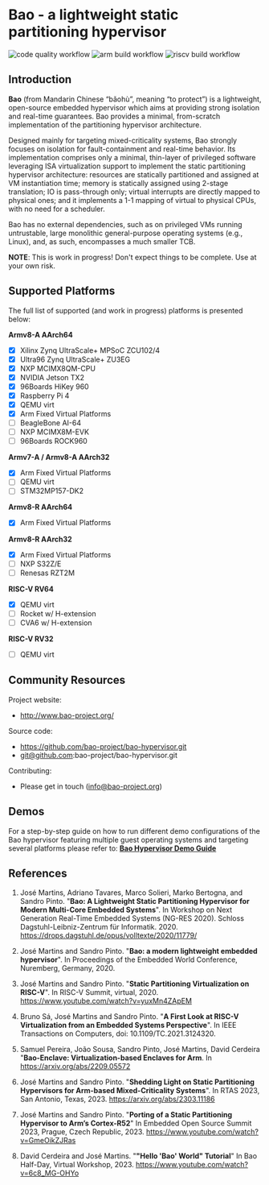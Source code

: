 # Bao - a lightweight static partitioning hypervisor

![code quality workflow](https://github.com/bao-project/bao-hypervisor/actions/workflows/code-quality.yaml/badge.svg)
![arm build workflow](https://github.com/bao-project/bao-hypervisor/actions/workflows/build-arm.yaml/badge.svg)
![riscv build workflow](https://github.com/bao-project/bao-hypervisor/actions/workflows/build-riscv.yaml/badge.svg)

Introduction
------------

**Bao** (from Mandarin Chinese “bǎohù”, meaning “to protect”) is a lightweight, 
open-source embedded hypervisor which aims at providing strong isolation and 
real-time guarantees. Bao provides a minimal, from-scratch implementation of 
the partitioning hypervisor architecture. 

Designed mainly for targeting mixed-criticality systems, Bao strongly focuses 
on isolation for fault-containment and real-time behavior. Its implementation 
comprises only a minimal, thin-layer of privileged software leveraging ISA 
virtualization support to implement the static partitioning hypervisor architecture: 
resources are statically partitioned and assigned at VM instantiation time; 
memory is statically assigned using 2-stage translation; IO is pass-through only; 
virtual interrupts are directly mapped to physical ones; and it implements a 1-1 
mapping of virtual to physical CPUs, with no need for a scheduler. 

Bao has no external dependencies, such as on privileged VMs running untrustable, 
large monolithic general-purpose operating systems (e.g., Linux), and, as such, 
encompasses a much smaller TCB.

**NOTE**: This is work in progress! Don't expect things to be complete. 
Use at your own risk.


Supported Platforms
-------------------

The full list of supported (and work in progress) 
platforms is presented below:

**Armv8-A AArch64**
- [x] Xilinx Zynq UltraScale+ MPSoC ZCU102/4
- [x] Ultra96 Zynq UltraScale+ ZU3EG
- [x] NXP MCIMX8QM-CPU
- [x] NVIDIA Jetson TX2
- [x] 96Boards HiKey 960
- [x] Raspberry Pi 4
- [x] QEMU virt
- [x] Arm Fixed Virtual Platforms
- [ ] BeagleBone AI-64
- [ ] NXP MCIMX8M-EVK
- [ ] 96Boards ROCK960

**Armv7-A / Armv8-A AArch32**
- [x] Arm Fixed Virtual Platforms
- [ ] QEMU virt
- [ ] STM32MP157-DK2

**Armv8-R AArch64**
- [x] Arm Fixed Virtual Platforms

**Armv8-R AArch32**
- [x] Arm Fixed Virtual Platforms
- [ ] NXP S32Z/E
- [ ] Renesas RZT2M

**RISC-V RV64**
- [x] QEMU virt 
- [ ] Rocket w/ H-extension 
- [ ] CVA6 w/ H-extension 

**RISC-V RV32**
- [ ] QEMU virt

Community Resources
-------------------

Project website:

 - http://www.bao-project.org/ 

Source code:

 - https://github.com/bao-project/bao-hypervisor.git
 - git@github.com:bao-project/bao-hypervisor.git

 Contributing:
 
 - Please get in touch (info@bao-project.org)



Demos
------------

For a step-by-step guide on how to run different demo configurations 
of the Bao hypervisor featuring multiple guest operating systems and 
targeting several platforms please refer to:
[**Bao Hypervisor Demo Guide**](https://github.com/bao-project/bao-demos)



References
------------

1. José Martins, Adriano Tavares, Marco Solieri, Marko Bertogna, and Sandro Pinto. 
"**Bao: A Lightweight Static Partitioning Hypervisor for Modern Multi-Core Embedded 
Systems**". In Workshop on Next Generation Real-Time Embedded Systems (NG-RES 2020). 
Schloss Dagstuhl-Leibniz-Zentrum für Informatik. 2020.
https://drops.dagstuhl.de/opus/volltexte/2020/11779/

2. José Martins and Sandro Pinto. "**Bao: a modern lightweight embedded hypervisor**".
In Proceedings of the Embedded World Conference, Nuremberg, Germany, 2020. 

3. José Martins and Sandro Pinto. "**Static Partitioning Virtualization on RISC-V**".
In RISC-V Summit, virtual, 2020. https://www.youtube.com/watch?v=yuxMn4ZApEM

4. Bruno Sá, José Martins and Sandro Pinto. "**A First Look at RISC-V Virtualization from an Embedded Systems Perspective**".
In IEEE Transactions on Computers, doi: 10.1109/TC.2021.3124320.

5. Samuel Pereira, João Sousa, Sandro Pinto, José Martins, David Cerdeira "**Bao-Enclave: Virtualization-based Enclaves for Arm**.
In https://arxiv.org/abs/2209.05572

6. José Martins and Sandro Pinto. "**Shedding Light on Static Partitioning Hypervisors for Arm-based Mixed-Criticality Systems**".
In RTAS 2023, San Antonio, Texas, 2023. https://arxiv.org/abs/2303.11186

7. José Martins and Sandro Pinto. "**Porting of a Static Partitioning Hypervisor to Arm’s Cortex-R52**"
In Embedded Open Source Summit 2023, Prague, Czech Republic, 2023. https://www.youtube.com/watch?v=GmeOikZJRas

8. David Cerdeira and José Martins. "**"Hello 'Bao' World" Tutorial**"
In Bao Half-Day, Virtual Workshop, 2023. https://www.youtube.com/watch?v=6c8_MG-OHYo
